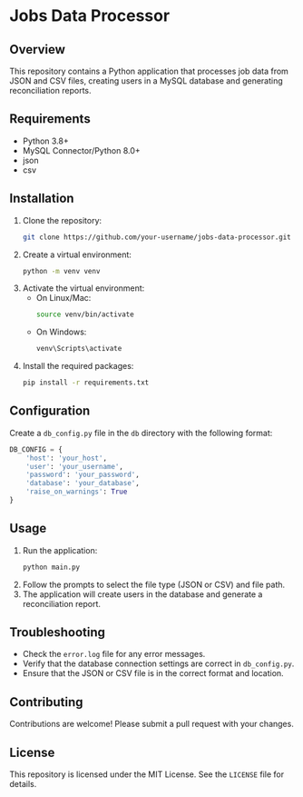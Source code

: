 # Jobs Data Processor

## Overview
This repository contains a Python application that processes job data from JSON and CSV files, creating users in a MySQL database and generating reconciliation reports.

## Requirements
- Python 3.8+
- MySQL Connector/Python 8.0+
- json
- csv

## Installation

1. Clone the repository:
   ```sh
   git clone https://github.com/your-username/jobs-data-processor.git
   ```
2. Create a virtual environment:
   ```sh
   python -m venv venv
   ```
3. Activate the virtual environment:
   - On Linux/Mac:
     ```sh
     source venv/bin/activate
     ```
   - On Windows:
     ```sh
     venv\Scripts\activate
     ```
4. Install the required packages:
   ```sh
   pip install -r requirements.txt
   ```

## Configuration

Create a `db_config.py` file in the `db` directory with the following format:

```python
DB_CONFIG = {
    'host': 'your_host',
    'user': 'your_username',
    'password': 'your_password',
    'database': 'your_database',
    'raise_on_warnings': True
}
```

## Usage

1. Run the application:
   ```sh
   python main.py
   ```
2. Follow the prompts to select the file type (JSON or CSV) and file path.
3. The application will create users in the database and generate a reconciliation report.

## Troubleshooting

- Check the `error.log` file for any error messages.
- Verify that the database connection settings are correct in `db_config.py`.
- Ensure that the JSON or CSV file is in the correct format and location.

## Contributing

Contributions are welcome! Please submit a pull request with your changes.

## License

This repository is licensed under the MIT License. See the `LICENSE` file for details.
